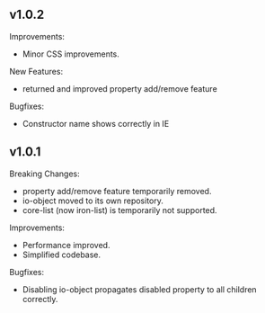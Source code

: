 ## v1.0.2

Improvements:

  - Minor CSS improvements.

New Features:

  - returned and improved property add/remove feature

Bugfixes:

  - Constructor name shows correctly in IE

## v1.0.1

Breaking Changes:

  - property add/remove feature temporarily removed.
  - io-object moved to its own repository.
  - core-list (now iron-list) is temporarily not supported.

Improvements:

  - Performance improved.
  - Simplified codebase.

Bugfixes:

  - Disabling io-object propagates disabled property to all children correctly.

